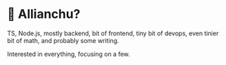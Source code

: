 # :ocean: Allianchu?

TS, Node.js, mostly backend, bit of frontend, tiny bit of devops, even tinier bit of math, and probably some writing.

Interested in everything, focusing on a few.
